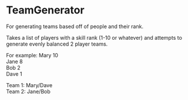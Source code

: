 # TeamGenerator
For generating teams based off of people and their rank.

Takes a list of players with a skill rank (1-10 or whatever) and attempts to generate evenly balanced 2 player teams.

For example:
Mary 10  
Jane 8  
Bob 2  
Dave 1  

Team 1: Mary/Dave  
Team 2: Jane/Bob
